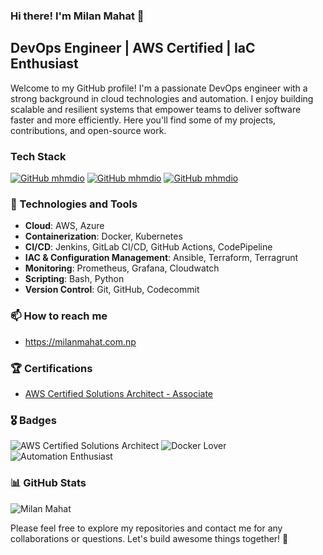 ### Hi there! I'm Milan Mahat 👋

## DevOps Engineer | AWS Certified | IaC Enthusiast

Welcome to my GitHub profile! I'm a passionate DevOps engineer with a strong background in cloud technologies and automation. I enjoy building scalable and resilient systems that empower teams to deliver software faster and more efficiently. Here you'll find some of my projects, contributions, and open-source work.

### Tech Stack
[![GitHub mhmdio](https://img.shields.io/badge/Amazon_AWS-FF9900?style=for-the-badge&logo=amazonaws&logoColor=white)](https://aws.amazon.com/)
[![GitHub mhmdio](https://img.shields.io/badge/Terraform-7B42BC?style=for-the-badge&logo=terraform&logoColor=white)](https://terraform.io)
[![GitHub mhmdio](https://img.shields.io/badge/Docker-2CA5E0?style=for-the-badge&logo=docker&logoColor=white)](https://docker.com/)

### 🔧 Technologies and Tools

- **Cloud**: AWS, Azure
- **Containerization**: Docker, Kubernetes
- **CI/CD**: Jenkins, GitLab CI/CD, GitHub Actions, CodePipeline
- **IAC & Configuration Management**: Ansible, Terraform, Terragrunt
- **Monitoring**: Prometheus, Grafana, Cloudwatch
- **Scripting**: Bash, Python
- **Version Control**: Git, GitHub, Codecommit

### 📫 How to reach me

- https://milanmahat.com.np

### 🏆 Certifications

- [AWS Certified Solutions Architect - Associate](https://www.credly.com/badges/77fc8da9-3282-49f8-a2e9-4c4ea9066c67)

### 🎖️ Badges

![AWS Certified Solutions Architect](https://img.shields.io/badge/AWS%20Certified-Solutions%20Architect-FF9900?style=for-the-badge)
![Docker Lover](https://img.shields.io/badge/Docker-Lover-2496ED?style=for-the-badge)
![Automation Enthusiast](https://img.shields.io/badge/Automation-Enthusiast-00C7B7?style=for-the-badge)

### 📊 GitHub Stats
<p><img align="center" src="https://git-hub-streak-stats.vercel.app/?user=lordmilan&" alt="Milan Mahat" /></p>
Please feel free to explore my repositories and contact me for any collaborations or questions. Let's build awesome things together! 🚀
